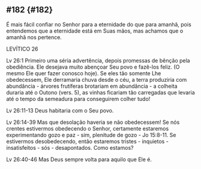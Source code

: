 ## #182 {#182}

É mais fácil confiar no Senhor para a eternidade do que para amanhã, pois entendemos que a eternidade está em Suas mãos, mas achamos que o amanhã nos pertence.

LEVÍTICO 26

Lv 26:1 Primeiro uma séria advertência, depois promessas de bênção pela obediência. Ele desejava muito abençoar Seu povo e fazê-los feliz. (O mesmo Ele quer fazer conosco hoje). Se eles tão somente Lhe obedecessem, Ele derramaria chuva desde o céu, a terra produziria com abundância - árvores frutíferas brotariam em abundância - a colheita duraria até o Outono (vers. 5), as vinhas ficariam tão carregadas que levaria até o tempo da semeadura para conseguirem colher tudo!

Lv 26:11-13 Deus habitaria com o Seu povo.

Lv 26:14-39 Mas que desolação haveria se não obedecessem! Se nós crentes estivermos obedecendo o Senhor, certamente estaremos experimentando gozo e paz - sim, plenitude de gozo - Jo 15:8-11\. Se estivermos desobedecendo, então estaremos tristes - inquietos - insatisfeitos - sós - desapontados. Como estamos?

Lv 26:40-46 Mas Deus sempre volta para aquilo que Ele é.